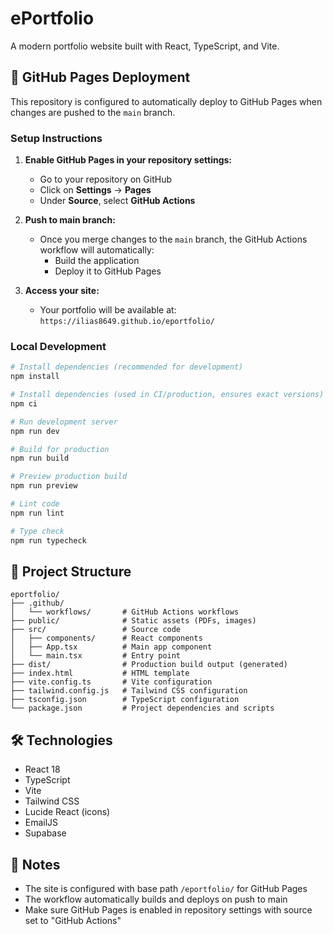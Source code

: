 # ePortfolio

A modern portfolio website built with React, TypeScript, and Vite.

## 🚀 GitHub Pages Deployment

This repository is configured to automatically deploy to GitHub Pages when changes are pushed to the `main` branch.

### Setup Instructions

1. **Enable GitHub Pages in your repository settings:**
   - Go to your repository on GitHub
   - Click on **Settings** → **Pages**
   - Under **Source**, select **GitHub Actions**

2. **Push to main branch:**
   - Once you merge changes to the `main` branch, the GitHub Actions workflow will automatically:
     - Build the application
     - Deploy it to GitHub Pages

3. **Access your site:**
   - Your portfolio will be available at: `https://ilias8649.github.io/eportfolio/`

### Local Development

```bash
# Install dependencies (recommended for development)
npm install

# Install dependencies (used in CI/production, ensures exact versions)
npm ci

# Run development server
npm run dev

# Build for production
npm run build

# Preview production build
npm run preview

# Lint code
npm run lint

# Type check
npm run typecheck
```

## 📁 Project Structure

```
eportfolio/
├── .github/
│   └── workflows/       # GitHub Actions workflows
├── public/              # Static assets (PDFs, images)
├── src/                 # Source code
│   ├── components/      # React components
│   ├── App.tsx          # Main app component
│   └── main.tsx         # Entry point
├── dist/                # Production build output (generated)
├── index.html           # HTML template
├── vite.config.ts       # Vite configuration
├── tailwind.config.js   # Tailwind CSS configuration
├── tsconfig.json        # TypeScript configuration
└── package.json         # Project dependencies and scripts
```

## 🛠️ Technologies

- React 18
- TypeScript
- Vite
- Tailwind CSS
- Lucide React (icons)
- EmailJS
- Supabase

## 📝 Notes

- The site is configured with base path `/eportfolio/` for GitHub Pages
- The workflow automatically builds and deploys on push to main
- Make sure GitHub Pages is enabled in repository settings with source set to "GitHub Actions"

